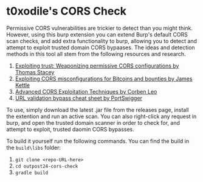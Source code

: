 # t0xodile's CORS Check
Permissive CORS vulnerabilities are trickier to detect than you might think. However, using this burp extension you can extend Burp's default CORS scan checks, and add extra functionality to burp, allowing you to detect and attempt to exploit trusted domain CORS bypaases. The ideas and detection methods in this tool all stem from the following resources and research. 

1. [Exploiting trust: Weaponizing permissive CORS configurations by Thomas Stacey](https://outpost24.com/blog/exploiting-permissive-cors-configurations/)
2. [Exploiting CORS misconfigurations for Bitcoins and bounties by James Kettle](https://portswigger.net/research/exploiting-cors-misconfigurations-for-bitcoins-and-bounties)
3. [Advanced CORS Exploitation Techniques by Corben Leo](https://corben.io/blog/18-6-16-advanced-cors-techniques)
4. [URL validation bypass cheat sheet by PortSwigger](https://portswigger.net/web-security/ssrf/url-validation-bypass-cheat-sheet)

To use, simply download the latest .jar file from the releases page, install the extention and run an active scan. You can also right-click any request in burp, and open the trusted domain scanner in order to check for, and attempt to exploit, trusted daomin CORS bypasses. 

To build it yourself run the following commands. You can find the build in the `build\libs` folder:
1. `git clone <repo-URL-here>`
2. `cd outpost24-cors-check`
3. `gradle build`
